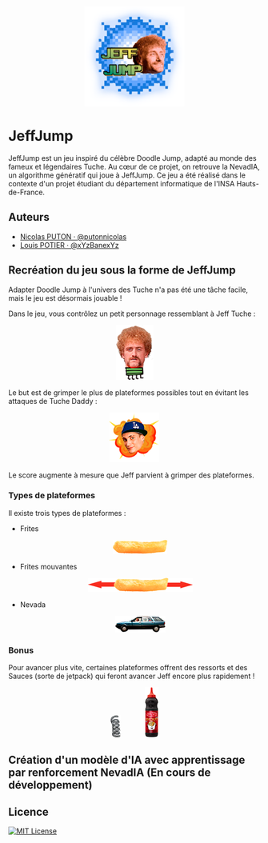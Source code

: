 <p align="center">
  <img src="content/images/Menu/menu_image.png" alt="Jeff  Jump" width="200">
</p>

# JeffJump

JeffJump est un jeu inspiré du célèbre Doodle Jump, adapté au monde des fameux et légendaires Tuche. Au cœur de ce projet, on retrouve la NevadIA, un algorithme génératif qui joue à JeffJump. Ce jeu a été réalisé dans le contexte d'un projet étudiant du département informatique  de l'INSA Hauts-de-France.

## Auteurs

- [Nicolas PUTON · @putonnicolas](https://github.com/putonnicolas)
- [Louis POTIER · @xYzBanexYz](https://github.com/xYzBanexYz)

## Recréation du jeu sous la forme de JeffJump
Adapter Doodle Jump à l'univers des Tuche n'a pas été une tâche facile, mais le jeu est désormais jouable !

Dans le jeu, vous contrôlez un petit personnage ressemblant à Jeff Tuche :

<p align="center">
  <img src="content/images/Game/jeff_jumper_up.png" alt="Jeff Tuche">
</p>

Le but est de grimper le plus de plateformes possibles tout en évitant les attaques de Tuche Daddy :
<p align="center">
  <img src="content/images/Game/tucheDaddy.png" alt="Tuche Daddy">
</p>

Le score augmente à mesure que Jeff parvient à grimper des plateformes.

### Types de plateformes

Il existe trois types de plateformes :

<ul>
  <li>Frites
    <p align="center">
      <img src="content/images/Game/frite.png" alt="Frite">
    </p>
  </li>
  <li>Frites mouvantes
    <p align="center">
      <img src="content/images/RM/friteMove.png" alt="Frite mouvante">
    </p>
  </li>
  <li>Nevada
    <p align="center">
      <img src="content/images/Game/Nevada.png" alt="Nevada">
    </p>
  </li>
</ul>

### Bonus

Pour avancer plus vite, certaines plateformes offrent des ressorts et des Sauces (sorte de jetpack) qui feront avancer Jeff encore plus rapidement !

<p align="center">
  <img src="content/images/Game/springHigh.png" alt="Ressort" />
  &nbsp;&nbsp;&nbsp;&nbsp;&nbsp;&nbsp;&nbsp;&nbsp;&nbsp;&nbsp;
  <img src="content/images/Game/sauce.png" alt="Sauce" />
</p>


## Création d'un modèle d'IA avec apprentissage par renforcement NevadIA (En cours de développement)



## Licence

[![MIT License](https://img.shields.io/badge/License-MIT-green.svg)](https://choosealicense.com/licenses/mit/)